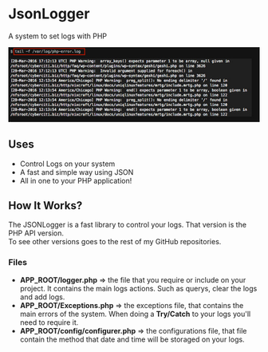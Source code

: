 # JsonLogger
A system to set logs with PHP

![Ilustration](./github-media/php-error-log-output.jpg)

## Uses
* Control Logs on your system
* A fast and simple way using JSON 
* All in one to your PHP application!
## How It Works?
The JSONLogger is a fast library to control your logs. That version is the PHP API version.  
To see other versions goes to the rest of my GitHub repositories.

### Files
* **APP_ROOT/logger.php** => the file that you require or include on your project.
It contains the main logs actions. Such as querys, clear the logs and add logs.
* **APP_ROOT/Exceptions.php** => the exceptions file, that contains the main errors of the system. When doing a **Try/Catch** to your logs you'll need to require it.
* **APP_ROOT/config/configurer.php** => the configurations file, that file contain the method that date and time will be storaged on your logs. 
